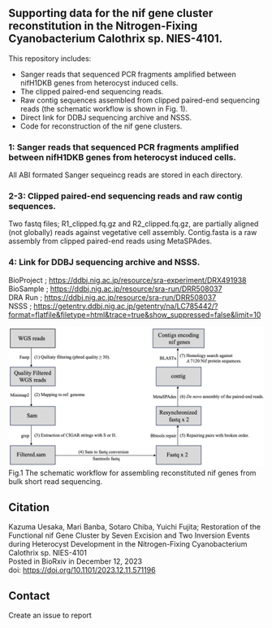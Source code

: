 ## Supporting data for the nif gene cluster reconstitution in the Nitrogen-Fixing Cyanobacterium Calothrix sp. NIES-4101. 
  
   
This repository includes:  
  - Sanger reads that sequenced PCR fragments amplified between nifH1DKB genes from heterocyst induced cells.  
  - The clipped paired-end sequencing reads.   
  - Raw contig sequences assembled from clipped paired-end sequencing reads (the schematic workflow is shown in Fig. 1).   
  - Direct link for DDBJ sequencing archive and NSSS.   
  - Code for reconstruction of the nif gene clusters.  

### 1: Sanger reads that sequenced PCR fragments amplified between nifH1DKB genes from heterocyst induced cells.  
All ABI formated Sanger sequeincg reads are stored in each directory.  
  
### 2-3: Clipped paired-end sequencing reads and raw contig sequences.   
Two fastq files; R1_clipped.fq.gz and R2_clipped.fq.gz, are partially aligned (not globally) reads against vegetative cell assembly. Contig.fasta is a raw assembly from clipped paired-end reads using MetaSPAdes.
  
### 4: Link for DDBJ sequencing archive and NSSS.   
BioProject <PRJDB16824>; https://ddbj.nig.ac.jp/resource/sra-experiment/DRX491938  
BioSample <SAMD00651075>; https://ddbj.nig.ac.jp/resource/sra-run/DRR508037  
DRA Run <DRR508037>; https://ddbj.nig.ac.jp/resource/sra-run/DRR508037  
NSSS <LC785442>; https://getentry.ddbj.nig.ac.jp/getentry/na/LC785442/?format=flatfile&filetype=html&trace=true&show_suppressed=false&limit=10

    
![Fi1](img/Fig1.png)
Fig.1 The schematic workflow for assembling reconstituted nif genes from bulk short read sequencing. 

## Citation  
Kazuma Uesaka, Mari Banba, Sotaro Chiba,  Yuichi Fujita; Restoration of the Functional nif Gene Cluster by Seven Excision and Two Inversion Events during Heterocyst Development in the Nitrogen-Fixing Cyanobacterium Calothrix sp. NIES-4101  
Posted in BioRxiv in December 12, 2023  
doi: https://doi.org/10.1101/2023.12.11.571196
 
## Contact
Create an issue to report
